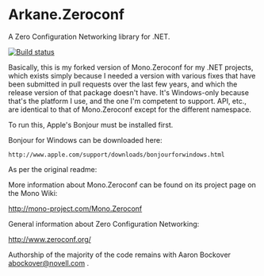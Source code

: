 # Arkane.Zeroconf
A Zero Configuration Networking library for .NET.

[![Build status](https://ci.appveyor.com/api/projects/status/2f9y557cd7k5o760?svg=true)](https://ci.appveyor.com/project/cerebrate/arkane-zeroconf)

Basically, this is my forked version of Mono.Zeroconf for my .NET projects, which exists simply because I needed a version with various fixes that have been submitted in pull requests over the last few years, and which the release version of that package doesn't have. It's Windows-only because that's the platform I use, and the one I'm competent to support. API, etc., are identical to that of Mono.Zeroconf except for the different namespace.

To run this, Apple's Bonjour must be installed first.

Bonjour for Windows can be downloaded here:

    http://www.apple.com/support/downloads/bonjourforwindows.html

As per the original readme:

More information about Mono.Zeroconf can be found on its project page 
on the Mono Wiki:

   http://mono-project.com/Mono.Zeroconf
   
General information about Zero Configuration Networking: 

   http://www.zeroconf.org/
   
 Authorship of the majority of the code remains with Aaron Bockover <abockover@novell.com> .
 
